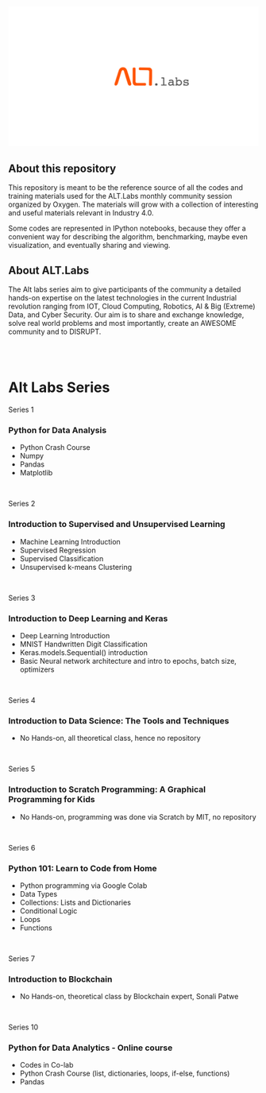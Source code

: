 ![logo](alt_labs.png)


## About this repository

This repository is meant to be the reference source of all the codes and training materials used for the ALT.Labs monthly community session organized by Oxygen. The materials will grow with a collection of interesting and useful materials relevant in Industry 4.0.

Some codes are represented in IPython notebooks, because they offer a convenient way for describing the algorithm, benchmarking, maybe even visualization, and eventually sharing and viewing.
<br>
## About ALT.Labs
The Alt labs series aim to give participants of the community a detailed hands-on expertise on the latest technologies in the current Industrial revolution ranging from IOT, Cloud Computing, Robotics, AI & Big (Extreme) Data, and Cyber Security. Our aim is to share and exchange knowledge, solve real world problems and most importantly, create an AWESOME community and to DISRUPT.


<br>
<br>

# Alt Labs Series

Series 1
### Python for Data Analysis
- Python Crash Course
- Numpy
- Pandas
- Matplotlib

<br>

Series 2
### Introduction to Supervised and Unsupervised Learning
- Machine Learning Introduction
- Supervised Regression
- Supervised Classification
- Unsupervised k-means Clustering

<br>

Series 3
### Introduction to Deep Learning and Keras
- Deep Learning Introduction
- MNIST Handwritten Digit Classification
- Keras.models.Sequential() introduction
- Basic Neural network architecture and intro to epochs, batch size, optimizers

<br>

Series 4
### Introduction to Data Science: The Tools and Techniques
- No Hands-on, all theoretical class, hence no repository

<br>

Series 5
### Introduction to Scratch Programming: A Graphical Programming for Kids
- No Hands-on, programming was done via Scratch by MIT, no repository

<br>

Series 6
### Python 101: Learn to Code from Home
- Python programming via Google Colab
- Data Types
- Collections: Lists and Dictionaries
- Conditional Logic
- Loops
- Functions

<br>

Series 7
### Introduction to Blockchain
- No Hands-on, theoretical class by Blockchain expert, Sonali Patwe

<br>

Series 10
### Python for Data Analytics - Online course
- Codes in Co-lab
- Python Crash Course (list, dictionaries, loops, if-else, functions)
- Pandas

